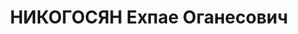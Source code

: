 ---
title: НИКОГОСЯН Ехпае Оганесович
description: 'Звание: 13.01.1936 - ст. лейтенант ГБ (ЗСФСР).

  Награды: 22.07.1937 - орден Красной Звезды.

  зам. нач. 4 отдела УГБ НКВД Армянской ССР, уволен 15.11.1937.

  ВК ВС СССР, ВМН. Расстрелян 03.02.1938.'
---